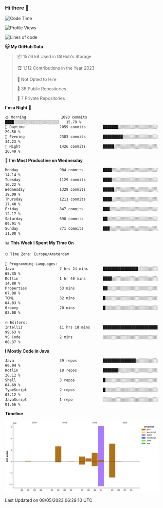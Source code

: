 ### Hi there 👋


<!--START_SECTION:waka-->
![Code Time](http://img.shields.io/badge/Code%20Time-3%2C185%20hrs-blue)

![Profile Views](http://img.shields.io/badge/Profile%20Views-4-blue)

![Lines of code](https://img.shields.io/badge/From%20Hello%20World%20I%27ve%20Written-7.4%20million%20lines%20of%20code-blue)

**🐱 My GitHub Data** 

> 📦 157.6 kB Used in GitHub's Storage 
 > 
> 🏆 1,112 Contributions in the Year 2023
 > 
> 🚫 Not Opted to Hire
 > 
> 📜 38 Public Repositories 
 > 
> 🔑 7 Private Repositories 
 > 
**I'm a Night 🦉** 

```text
🌞 Morning                1093 commits        ████░░░░░░░░░░░░░░░░░░░░░   15.70 % 
🌆 Daytime                2059 commits        ███████░░░░░░░░░░░░░░░░░░   29.58 % 
🌃 Evening                2383 commits        █████████░░░░░░░░░░░░░░░░   34.23 % 
🌙 Night                  1426 commits        █████░░░░░░░░░░░░░░░░░░░░   20.49 % 
```
📅 **I'm Most Productive on Wednesday** 

```text
Monday                   984 commits         ████░░░░░░░░░░░░░░░░░░░░░   14.14 % 
Tuesday                  1129 commits        ████░░░░░░░░░░░░░░░░░░░░░   16.22 % 
Wednesday                1329 commits        █████░░░░░░░░░░░░░░░░░░░░   19.09 % 
Thursday                 1211 commits        ████░░░░░░░░░░░░░░░░░░░░░   17.40 % 
Friday                   847 commits         ███░░░░░░░░░░░░░░░░░░░░░░   12.17 % 
Saturday                 690 commits         ██░░░░░░░░░░░░░░░░░░░░░░░   09.91 % 
Sunday                   771 commits         ███░░░░░░░░░░░░░░░░░░░░░░   11.08 % 
```


📊 **This Week I Spent My Time On** 

```text
🕑︎ Time Zone: Europe/Amsterdam

💬 Programming Languages: 
Java                     7 hrs 24 mins       ████████████████░░░░░░░░░   65.35 % 
Kotlin                   1 hr 40 mins        ████░░░░░░░░░░░░░░░░░░░░░   14.80 % 
Properties               53 mins             ██░░░░░░░░░░░░░░░░░░░░░░░   07.88 % 
TOML                     32 mins             █░░░░░░░░░░░░░░░░░░░░░░░░   04.83 % 
Groovy                   20 mins             █░░░░░░░░░░░░░░░░░░░░░░░░   03.08 % 

🔥 Editors: 
IntelliJ                 11 hrs 18 mins      █████████████████████████   99.63 % 
VS Code                  2 mins              ░░░░░░░░░░░░░░░░░░░░░░░░░   00.37 % 
```

**I Mostly Code in Java** 

```text
Java                     39 repos            ███████████████░░░░░░░░░░   60.94 % 
Kotlin                   18 repos            ███████░░░░░░░░░░░░░░░░░░   28.12 % 
Shell                    3 repos             █░░░░░░░░░░░░░░░░░░░░░░░░   04.69 % 
TypeScript               2 repos             █░░░░░░░░░░░░░░░░░░░░░░░░   03.12 % 
JavaScript               1 repo              ░░░░░░░░░░░░░░░░░░░░░░░░░   01.56 % 
```



**Timeline**

![Lines of Code chart](https://raw.githubusercontent.com/powercasgamer/powercasgamer/master/assets/bar_graph.png)


 Last Updated on 08/05/2023 06:29:10 UTC
<!--END_SECTION:waka-->

